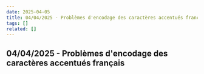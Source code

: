 ```yaml
---
date: 2025-04-05
title: 04/04/2025 - Problèmes d'encodage des caractères accentués français
tags: []
related: []
---
```


## 04/04/2025 - Problèmes d'encodage des caractères accentués français

#

